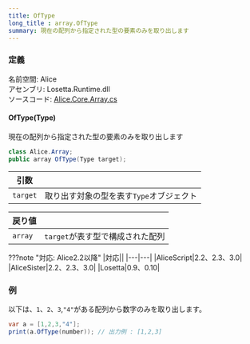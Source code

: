 ```yaml
---
title: OfType
long_title : array.OfType
summary: 現在の配列から指定された型の要素のみを取り出します
---
```


### 定義
名前空間: Alice<br/>
アセンブリ: Losetta.Runtime.dll<br/>
ソースコード: [Alice.Core.Array.cs](https://github.com/WSOFT-Project/Losetta/blob/master/Losetta.Runtime/Core/Extension/Alice.Core.Array.cs)

#### OfType(Type)

現在の配列から指定された型の要素のみを取り出します

```cs title="AliceScript"
class Alice.Array;
public array OfType(Type target);
```

|引数| |
|-|-|
|`target`|取り出す対象の型を表す`Type`オブジェクト|

|戻り値| |
|-|-|
|`array`|`target`が表す型で構成された配列|

???note "対応: Alice2.2以降"
    |対応||
    |---|---|
    |AliceScript|2.2、2.3、3.0|
    |AliceSister|2.2、2.3、3.0|
    |Losetta|0.9、0.10|

### 例
以下は、`1`、`2`、`3`,`"4"`がある配列から数字のみを取り出します。

```cs title="AliceScript"
var a = [1,2,3,"4"];
print(a.OfType(number)); // 出力例 : [1,2,3]
```
